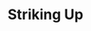 ---
published: false
cancelled: COVID-19
layout: productions
title: Striking Up
year: 2020
image_credit: 
image_alt:
image_caption:
category: play
details:
  Theatre: Phase Eight Theater Company
  Venue: Cummer Museum of Art and Garden - wiki
  Website: http://www.phaseeight.org/striking-up.html
showtimes: |
  2020-03-20 18:00:00
  2020-03-22 13:00:00
  2020-04-26 13:00:00
external_links:
  Striking Up - PHASE EIGHT THEATER COMPANY: http://www.phaseeight.org/striking-up.html
---